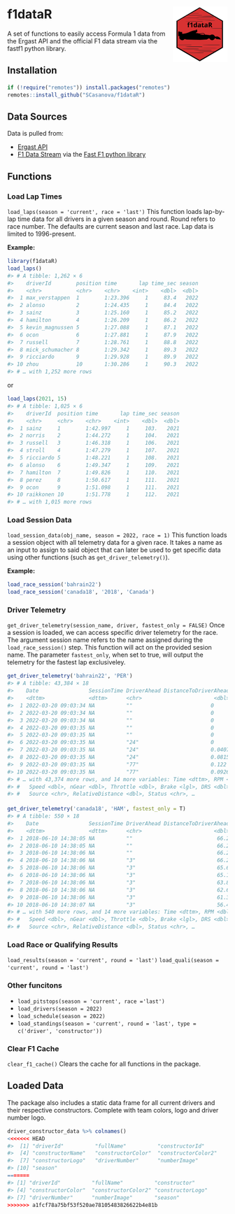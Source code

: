 
# f1dataR <img src='man/figures/logo.png' align="right" width="25%" min-width="120px"/>

A set of functions to easily access Formula 1 data from the Ergast API
and the official F1 data stream via the fastf1 python library.

## Installation

``` r
if (!require("remotes")) install.packages("remotes")
remotes::install_github("SCasanova/f1dataR")
```

## Data Sources

Data is pulled from:

  - [Ergast API](http://ergast.com/mrd/)
  - [F1 Data Stream](https://www.formula1.com/en/f1-live.html/) via the
    [Fast F1 python
    library](https://theoehrly.github.io/Fast-F1/index.html)

## Functions

### Load Lap Times

`load_laps(season = 'current', race = 'last')` This function loads
lap-by-lap time data for all drivers in a given season and round. Round
refers to race number. The defaults are current season and last race.
Lap data is limited to 1996-present.

**Example:**

``` r
library(f1dataR)
load_laps()
#> # A tibble: 1,262 × 6
#>    driverId        position time       lap time_sec season
#>    <chr>           <chr>    <chr>    <int>    <dbl>  <dbl>
#>  1 max_verstappen  1        1:23.396     1     83.4   2022
#>  2 alonso          2        1:24.435     1     84.4   2022
#>  3 sainz           3        1:25.160     1     85.2   2022
#>  4 hamilton        4        1:26.209     1     86.2   2022
#>  5 kevin_magnussen 5        1:27.088     1     87.1   2022
#>  6 ocon            6        1:27.881     1     87.9   2022
#>  7 russell         7        1:28.761     1     88.8   2022
#>  8 mick_schumacher 8        1:29.342     1     89.3   2022
#>  9 ricciardo       9        1:29.928     1     89.9   2022
#> 10 zhou            10       1:30.286     1     90.3   2022
#> # … with 1,252 more rows
```

or

``` r
load_laps(2021, 15)
#> # A tibble: 1,025 × 6
#>    driverId  position time       lap time_sec season
#>    <chr>     <chr>    <chr>    <int>    <dbl>  <dbl>
#>  1 sainz     1        1:42.997     1     103.   2021
#>  2 norris    2        1:44.272     1     104.   2021
#>  3 russell   3        1:46.318     1     106.   2021
#>  4 stroll    4        1:47.279     1     107.   2021
#>  5 ricciardo 5        1:48.221     1     108.   2021
#>  6 alonso    6        1:49.347     1     109.   2021
#>  7 hamilton  7        1:49.826     1     110.   2021
#>  8 perez     8        1:50.617     1     111.   2021
#>  9 ocon      9        1:51.098     1     111.   2021
#> 10 raikkonen 10       1:51.778     1     112.   2021
#> # … with 1,015 more rows
```

### Load Session Data

`load_session_data(obj_name, season = 2022, race = 1)` This function
loads a session object with all telemetry data for a given race. It
takes a name as an input to assign to said object that can later be used
to get specific data using other functions (such as
`get_driver_telemetry()`).

**Example:**

``` r
load_race_session('bahrain22')
load_race_session('canada18', '2018', 'Canada')
```

### Driver Telemetry

`get_driver_telemetry(session_name, driver, fastest_only = FALSE)` Once
a session is loaded, we can access specific driver telemetry for the
race. The argument session name refers to the name assigned during the
`load_race_session()` step. This function will act on the provided
sesion name. The parameter `fastest_only`, when set to true, will output
the telemetry for the fastest lap exclusiveley.

``` r
get_driver_telemetry('bahrain22', 'PER')
#> # A tibble: 43,384 × 18
#>    Date                SessionTime DriverAhead DistanceToDriverAhead
#>    <dttm>              <dttm>      <chr>                       <dbl>
#>  1 2022-03-20 09:03:34 NA          ""                         0     
#>  2 2022-03-20 09:03:34 NA          ""                         0     
#>  3 2022-03-20 09:03:34 NA          ""                         0     
#>  4 2022-03-20 09:03:35 NA          ""                         0     
#>  5 2022-03-20 09:03:35 NA          ""                         0     
#>  6 2022-03-20 09:03:35 NA          "24"                       0     
#>  7 2022-03-20 09:03:35 NA          "24"                       0.0407
#>  8 2022-03-20 09:03:35 NA          "24"                       0.0815
#>  9 2022-03-20 09:03:35 NA          "77"                       0.122 
#> 10 2022-03-20 09:03:35 NA          "77"                       0.0926
#> # … with 43,374 more rows, and 14 more variables: Time <dttm>, RPM <dbl>,
#> #   Speed <dbl>, nGear <dbl>, Throttle <dbl>, Brake <lgl>, DRS <dbl>,
#> #   Source <chr>, RelativeDistance <dbl>, Status <chr>, …

get_driver_telemetry('canada18', 'HAM', fastest_only = T)
#> # A tibble: 550 × 18
#>    Date                SessionTime DriverAhead DistanceToDriverAhead
#>    <dttm>              <dttm>      <chr>                       <dbl>
#>  1 2018-06-10 14:38:05 NA          ""                           66.2
#>  2 2018-06-10 14:38:05 NA          ""                           66.2
#>  3 2018-06-10 14:38:06 NA          ""                           66.2
#>  4 2018-06-10 14:38:06 NA          "3"                          66.2
#>  5 2018-06-10 14:38:06 NA          "3"                          65.6
#>  6 2018-06-10 14:38:06 NA          "3"                          65.1
#>  7 2018-06-10 14:38:06 NA          "3"                          63.8
#>  8 2018-06-10 14:38:06 NA          "3"                          62.6
#>  9 2018-06-10 14:38:06 NA          "3"                          61.3
#> 10 2018-06-10 14:38:07 NA          "3"                          56.4
#> # … with 540 more rows, and 14 more variables: Time <dttm>, RPM <dbl>,
#> #   Speed <dbl>, nGear <dbl>, Throttle <dbl>, Brake <lgl>, DRS <dbl>,
#> #   Source <chr>, RelativeDistance <dbl>, Status <chr>, …
```

### Load Race or Qualifying Results

`load_results(season = 'current', round = 'last')` `load_quali(season =
'current', round = 'last')`

### Other funcitons

  - `load_pitstops(season = 'current', race ='last')`
  - `load_drivers(season = 2022)`
  - `load_schedule(season = 2022)`
  - `load_standings(season = 'current', round = 'last', type =
    c('driver', 'constructor'))`

### Clear F1 Cache

`clear_f1_cache()` Clears the cache for all functions in the package.

## Loaded Data

The package also includes a static data frame for all current drivers
and their respective constructors. Complete with team colors, logo and
driver number logo.

``` r
driver_constructor_data %>% colnames()
<<<<<<< HEAD
#>  [1] "driverId"          "fullName"          "constructorId"    
#>  [4] "constructorName"   "constructorColor"  "constructorColor2"
#>  [7] "constructorLogo"   "driverNumber"      "numberImage"      
#> [10] "season"
=======
#> [1] "driverId"          "fullName"          "constructor"      
#> [4] "constructorColor"  "constructorColor2" "constructorLogo"  
#> [7] "driverNumber"      "numberImage"       "season"
>>>>>>> a1fcf78a75bf53f520ae78105483826622b4e81b
```
